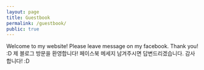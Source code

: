 ```yaml
---
layout: page
title: Guestbook
permalink: /guestbook/
public: true
---
```


Welcome to my website! Please leave message on my facebook. Thank you! :D
  제 블로그 방문을 환영합니다! 페이스북 메세지 남겨주시면 답변드리겠습니다. 감사합니다! :D
